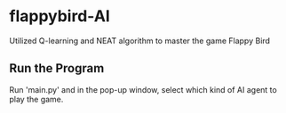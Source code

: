 # flappybird-AI
Utilized Q-learning and NEAT algorithm to master the game Flappy Bird

## Run the Program
Run 'main.py' and in the pop-up window, select which kind of AI agent to play the game.